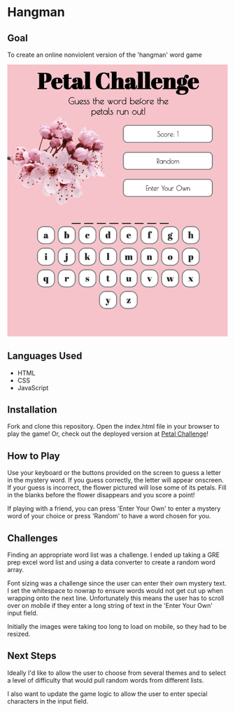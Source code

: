 # Hangman
## Goal

To create an online nonviolent version of the 'hangman' word game

![Petal Challenge Site](img/gamepic.png)
## Languages Used
* HTML
* CSS
* JavaScript

## Installation

Fork and clone this repository. Open the index.html file in your browser to play the game! Or, check out the deployed version at [Petal Challenge](https://torykling.github.io/Hangman/)!

## How to Play

Use your keyboard or the buttons provided on the screen to guess a letter in the mystery word. If you guess correctly, the letter will appear onscreen. If your guess is incorrect, the flower pictured will lose some of its petals. Fill in the blanks before the flower disappears and you score a point!

If playing with a friend, you can press 'Enter Your Own' to enter a mystery word of your choice or press 'Random' to have a word chosen for you.

## Challenges

Finding an appropriate word list was a challenge. I ended up taking a GRE prep excel word list and using a data converter to create a random word array.

Font sizing was a challenge since the user can enter their own mystery text. I set the whitespace to nowrap to ensure words would not get cut up when wrapping onto the next line. Unfortunately this means the user has to scroll over on mobile if they enter a long string of text in the 'Enter Your Own' input field.

Initially the images were taking too long to load on mobile, so they had to be resized.

## Next Steps

Ideally I'd like to allow the user to choose from several themes and to select a level of difficulty that would pull random words from different lists. 

I also want to update the game logic to allow the user to enter special characters in the input field.
